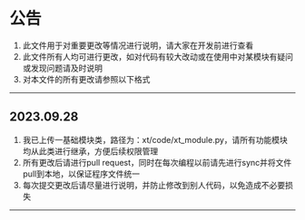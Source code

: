 # 公告
1. 此文件用于对重要更改等情况进行说明，请大家在开发前进行查看
2. 此文件所有人均可进行更改，如对代码有较大改动或在使用中对某模块有疑问或发现问题请及时说明
3. 对本文件的所有更改请参照以下格式
-----
## 2023.09.28 
1. 我已上传一基础模块类，路径为：xt/code/xt_module.py，请所有功能模块均从此类进行继承，方便后续权限管理
2. 所有更改后请进行pull request，同时在每次编程以前请先进行sync并将文件pull到本地，以保证程序文件统一
3. 每次提交更改后请尽量进行说明，并防止修改到别人代码，以免造成不必要损失
-----